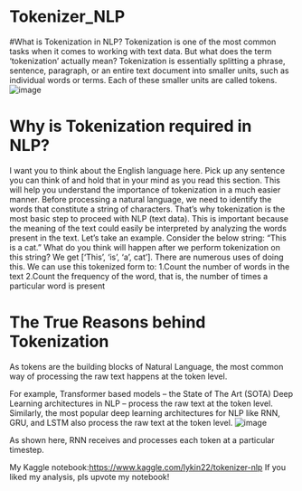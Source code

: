 # Tokenizer_NLP
#What is Tokenization in NLP?
Tokenization is one of the most common tasks when it comes to working with text data. But what does the term ‘tokenization’ actually mean?
Tokenization is essentially splitting a phrase, sentence, paragraph, or an entire text document into smaller units, such as individual words or terms. Each of these smaller units are called tokens.
![image](https://user-images.githubusercontent.com/55652596/116508096-3d532f80-a8de-11eb-804f-10119053a3c4.png)

# Why is Tokenization required in NLP?
I want you to think about the English language here. Pick up any sentence you can think of and hold that in your mind as you read this section. This will help you understand the importance of tokenization in a much easier manner.
Before processing a natural language, we need to identify the words that constitute a string of characters. That’s why tokenization is the most basic step to proceed with NLP (text data). This is important because the meaning of the text could easily be interpreted by analyzing the words present in the text.
Let’s take an example. Consider the below string:
“This is a cat.”
What do you think will happen after we perform tokenization on this string? We get [‘This’, ‘is’, ‘a’, cat’].
There are numerous uses of doing this. We can use this tokenized form to:
1.Count the number of words in the text
2.Count the frequency of the word, that is, the number of times a particular word is present

# The True Reasons behind Tokenization
As tokens are the building blocks of Natural Language, the most common way of processing the raw text happens at the token level.

For example, Transformer based models – the State of The Art (SOTA) Deep Learning architectures in NLP – process the raw text at the token level. Similarly, the most popular deep learning architectures for NLP like RNN, GRU, and LSTM also process the raw text at the token level.
![image](https://user-images.githubusercontent.com/55652596/116508306-ad61b580-a8de-11eb-81ea-a42f70868fda.png)

As shown here, RNN receives and processes each token at a particular timestep.

My Kaggle notebook:https://www.kaggle.com/lykin22/tokenizer-nlp
If you liked my analysis, pls upvote my notebook!

